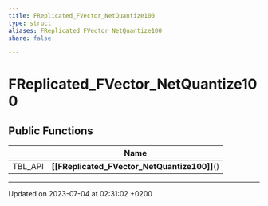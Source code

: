 ```yaml
---
title: FReplicated_FVector_NetQuantize100
type: struct
aliases: FReplicated_FVector_NetQuantize100
share: false

---
```


# FReplicated_FVector_NetQuantize100





## Public Functions

|                | Name           |
| -------------- | -------------- |
| TBL_API | **[[FReplicated_FVector_NetQuantize100]]**() |

-------------------------------

Updated on 2023-07-04 at 02:31:02 +0200